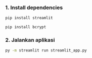### 1. Install dependencies

```sh
pip install streamlit
```

```sh
pip install bcrypt
```

### 2. Jalankan aplikasi

```sh
py -m streamlit run streamlit_app.py
```
